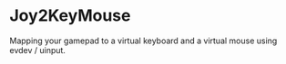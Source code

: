 # Joy2KeyMouse

Mapping your gamepad to a virtual keyboard and a virtual mouse using evdev / uinput.
